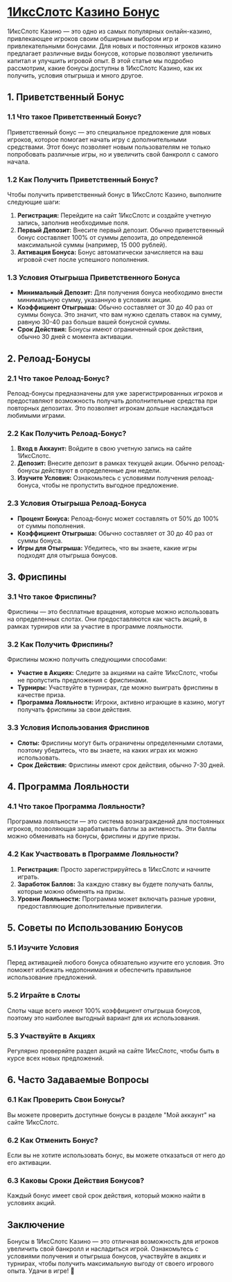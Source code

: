 # [1ИксСлотс Казино Бонус](https://brandplay.link/J2ZbqMPZ)

1ИксСлотс Казино — это одно из самых популярных онлайн-казино, привлекающее игроков своим обширным выбором игр и привлекательными бонусами. Для новых и постоянных игроков казино предлагает различные виды бонусов, которые позволяют увеличить капитал и улучшить игровой опыт. В этой статье мы подробно рассмотрим, какие бонусы доступны в 1ИксСлотс Казино, как их получить, условия отыгрыша и много другое.

## 1. Приветственный Бонус

### 1.1 Что такое Приветственный Бонус?

Приветственный бонус — это специальное предложение для новых игроков, которое помогает начать игру с дополнительными средствами. Этот бонус позволяет новым пользователям не только попробовать различные игры, но и увеличить свой банкролл с самого начала.

### 1.2 Как Получить Приветственный Бонус?

Чтобы получить приветственный бонус в 1ИксСлотс Казино, выполните следующие шаги:

1. **Регистрация:** Перейдите на сайт 1ИксСлотс и создайте учетную запись, заполнив необходимые поля.
2. **Первый Депозит:** Внесите первый депозит. Обычно приветственный бонус составляет 100% от суммы депозита, до определенной максимальной суммы (например, 15 000 рублей).
3. **Активация Бонуса:** Бонус автоматически зачисляется на ваш игровой счет после успешного пополнения.

### 1.3 Условия Отыгрыша Приветственного Бонуса

* **Минимальный Депозит:** Для получения бонуса необходимо внести минимальную сумму, указанную в условиях акции.
* **Коэффициент Отыгрыша:** Обычно составляет от 30 до 40 раз от суммы бонуса. Это значит, что вам нужно сделать ставок на сумму, равную 30-40 раз больше вашей бонусной суммы.
* **Срок Действия:** Бонусы имеют ограниченный срок действия, обычно 30 дней с момента активации.

## 2. Релоад-Бонусы

### 2.1 Что такое Релоад-Бонус?

Релоад-бонусы предназначены для уже зарегистрированных игроков и предоставляют возможность получать дополнительные средства при повторных депозитах. Это позволяет игрокам дольше наслаждаться любимыми играми.

### 2.2 Как Получить Релоад-Бонус?

1. **Вход в Аккаунт:** Войдите в свою учетную запись на сайте 1ИксСлотс.
2. **Депозит:** Внесите депозит в рамках текущей акции. Обычно релоад-бонусы действуют в определенные дни недели.
3. **Изучите Условия:** Ознакомьтесь с условиями получения релоад-бонуса, чтобы не пропустить выгодное предложение.

### 2.3 Условия Отыгрыша Релоад-Бонуса

* **Процент Бонуса:** Релоад-бонус может составлять от 50% до 100% от суммы пополнения.
* **Коэффициент Отыгрыша:** Обычно составляет от 30 до 40 раз от суммы бонуса.
* **Игры для Отыгрыша:** Убедитесь, что вы знаете, какие игры подходят для отыгрыша бонусов.

## 3. Фриспины

### 3.1 Что такое Фриспины?

Фриспины — это бесплатные вращения, которые можно использовать на определенных слотах. Они предоставляются как часть акций, в рамках турниров или за участие в программе лояльности.

### 3.2 Как Получить Фриспины?

Фриспины можно получить следующими способами:

* **Участие в Акциях:** Следите за акциями на сайте 1ИксСлотс, чтобы не пропустить предложения с фриспинами.
* **Турниры:** Участвуйте в турнирах, где можно выиграть фриспины в качестве приза.
* **Программа Лояльности:** Игроки, активно играющие в казино, могут получать фриспины за свои действия.

### 3.3 Условия Использования Фриспинов

* **Слоты:** Фриспины могут быть ограничены определенными слотами, поэтому убедитесь, что вы знаете, на каких играх их можно использовать.
* **Срок Действия:** Фриспины имеют срок действия, обычно 7-30 дней.

## 4. Программа Лояльности

### 4.1 Что такое Программа Лояльности?

Программа лояльности — это система вознаграждений для постоянных игроков, позволяющая зарабатывать баллы за активность. Эти баллы можно обменивать на бонусы, фриспины и другие призы.

### 4.2 Как Участвовать в Программе Лояльности?

1. **Регистрация:** Просто зарегистрируйтесь в 1ИксСлотс и начните играть.
2. **Заработок Баллов:** За каждую ставку вы будете получать баллы, которые можно обменять на призы.
3. **Уровни Лояльности:** Программа может включать разные уровни, предоставляющие дополнительные привилегии.

## 5. Советы по Использованию Бонусов

### 5.1 Изучите Условия

Перед активацией любого бонуса обязательно изучите его условия. Это поможет избежать недопонимания и обеспечить правильное использование предложений.

### 5.2 Играйте в Слоты

Слоты чаще всего имеют 100% коэффициент отыгрыша бонусов, поэтому это наиболее выгодный вариант для их использования.

### 5.3 Участвуйте в Акциях

Регулярно проверяйте раздел акций на сайте 1ИксСлотс, чтобы быть в курсе всех новых предложений.

## 6. Часто Задаваемые Вопросы

### 6.1 Как Проверить Свои Бонусы?

Вы можете проверить доступные бонусы в разделе "Мой аккаунт" на сайте 1ИксСлотс.

### 6.2 Как Отменить Бонус?

Если вы не хотите использовать бонус, вы можете отказаться от него до его активации.

### 6.3 Каковы Сроки Действия Бонусов?

Каждый бонус имеет свой срок действия, который можно найти в условиях акций.

## Заключение

Бонусы в 1ИксСлотс Казино — это отличная возможность для игроков увеличить свой банкролл и насладиться игрой. Ознакомьтесь с условиями получения и отыгрыша бонусов, участвуйте в акциях и турнирах, чтобы получить максимальную выгоду от своего игрового опыта. Удачи в игре! 🎊
